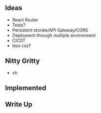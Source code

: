 ## Ideas

- React Router
- Tests?
- Persistent storate/API Gateway/CORS
- Deployeent through multiple environment
- CICD?
- less css?

## Nitty Gritty

- vh

## Implemented

## Write Up
